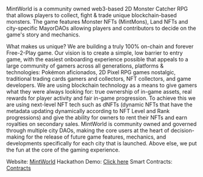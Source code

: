 MintWorld is a community owned web3-based 2D Monster Catcher RPG that allows players to collect, fight & trade unique blockchain-based monsters.
The game features Monster NFTs (MintMons), Land NFTs and city-specific MayorDAOs allowing players and contributors to decide on the game's story and mechanics.

What makes us unique?
We are building a truly 100% on-chain and forever Free-2-Play game. Our vision is to create a simple, low barrier to entry game, with the easiest onboarding experience possible that appeals to a large community of gamers across all generations, platforms & technologies: Pokémon aficionados, 2D Pixel RPG games nostalgic, traditional trading cards gamers and collectors, NFT collectors, and game developers. 
We are using blockchain technology as a means to give gamers what they were always looking for: true ownership of in-game assets, real rewards for player activity and fair in-game progression. To achieve this we are using next-level NFT tech such as dNFTs (dynamic NFTs that have the metadata updating dynamically according to NFT Level and Rank progressions) and give the ability for owners to rent their NFTs and earn royalties on secondary sales.
MintWorld is community owned and governed through multiple city DAOs, making the core users at the heart of decision-making for the release of future game features, mechanics, and developments specifically for each city that is launched.
Above else, we put the fun at the core of the gaming experience.

Website: [MintWorld](https://mintworldgame.com/)
Hackathon Demo: [Click here](https://gateway.lighthouse.storage/ipfs/QmUeTdV6dRMJKdrg1dMu2MS6bYtwDdzq5rQJqPLz3U5EKc/)
Smart Contracts: [Contracts](https://github.com/Tisi22/canto-hackathon-MintWorld)